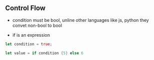 ## Control Flow

- condition must be bool, unline other languages like js, python they convet non-bool to bool

- if is an expression

```rust
let condition = true;

let value = if condition {5} else 6
```
